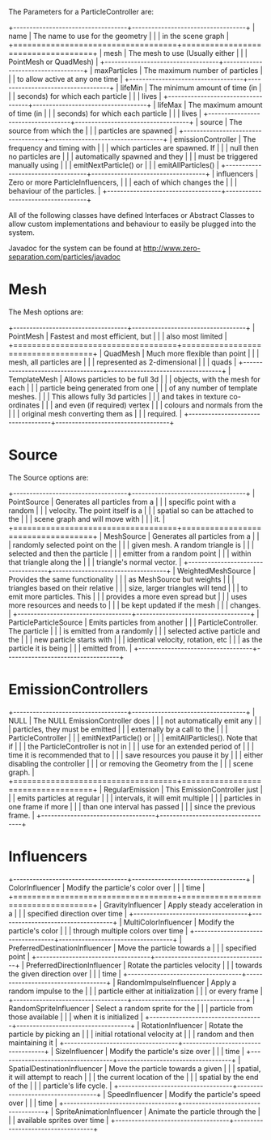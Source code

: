 The Parameters for a ParticleController are:

+-----------------------------------+-----------------------------------+
| name                              | The name to use for the geometry  |
|                                   | in the scene graph                |
+===================================+===================================+
| mesh                              | The mesh to use (Usually either   |
|                                   | PointMesh or QuadMesh)            |
+-----------------------------------+-----------------------------------+
| maxParticles                      | The maximum number of particles   |
|                                   | to allow active at any one time   |
+-----------------------------------+-----------------------------------+
| lifeMin                           | The minimum amount of time (in    |
|                                   | seconds) for which each particle  |
|                                   | lives                             |
+-----------------------------------+-----------------------------------+
| lifeMax                           | The maximum amount of time (in    |
|                                   | seconds) for which each particle  |
|                                   | lives                             |
+-----------------------------------+-----------------------------------+
| source                            | The source from which the         |
|                                   | particles are spawned             |
+-----------------------------------+-----------------------------------+
| emissionController                | The frequency and timing with     |
|                                   | which particles are spawned. If   |
|                                   | null then no particles are        |
|                                   | automatically spawned and they    |
|                                   | must be triggered manually using  |
|                                   | emitNextParticle() or             |
|                                   | emitAllParticles()                |
+-----------------------------------+-----------------------------------+
| influencers                       | Zero or more ParticleInfluencers, |
|                                   | each of which changes the         |
|                                   | behaviour of the particles.       |
+-----------------------------------+-----------------------------------+

All of the following classes have defined Interfaces or Abstract Classes
to allow custom implementations and behaviour to easily be plugged into
the system.

Javadoc for the system can be found at
<http://www.zero-separation.com/particles/javadoc>

Mesh
====

The Mesh options are:

+-----------------------------------+-----------------------------------+
| PointMesh                         | Fastest and most efficient, but   |
|                                   | also most limited                 |
+===================================+===================================+
| QuadMesh                          | Much more flexible than point     |
|                                   | mesh, all particles are           |
|                                   | represented as 2-dimensional      |
|                                   | quads                             |
+-----------------------------------+-----------------------------------+
| TemplateMesh                      | Allows particles to be full 3d    |
|                                   | objects, with the mesh for each   |
|                                   | particle being generated from one |
|                                   | of any number of template meshes. |
|                                   | This allows fully 3d particles    |
|                                   | and takes in texture co-ordinates |
|                                   | and even (if required) vertex     |
|                                   | colours and normals from the      |
|                                   | original mesh converting them as  |
|                                   | required.                         |
+-----------------------------------+-----------------------------------+

Source
======

The Source options are:

+-----------------------------------+-----------------------------------+
| PointSource                       | Generates all particles from a    |
|                                   | specific point with a random      |
|                                   | velocity. The point itself is a   |
|                                   | spatial so can be attached to the |
|                                   | scene graph and will move with    |
|                                   | it.                               |
+===================================+===================================+
| MeshSource                        | Generates all particles from a    |
|                                   | randomly selected point on the    |
|                                   | given mesh. A random triangle is  |
|                                   | selected and then the particle    |
|                                   | emitter from a random point       |
|                                   | within that triangle along the    |
|                                   | triangle's normal vector.         |
+-----------------------------------+-----------------------------------+
| WeightedMeshSource                | Provides the same functionality   |
|                                   | as MeshSource but weights         |
|                                   | triangles based on their relative |
|                                   | size, larger triangles will tend  |
|                                   | to emit more particles. This      |
|                                   | provides a more even spread but   |
|                                   | uses more resources and needs to  |
|                                   | be kept updated if the mesh       |
|                                   | changes.                          |
+-----------------------------------+-----------------------------------+
| ParticleParticleSource            | Emits particles from another      |
|                                   | ParticleController. The particle  |
|                                   | is emitted from a randomly        |
|                                   | selected active particle and the  |
|                                   | new particle starts with          |
|                                   | identical velocity, rotation, etc |
|                                   | as the particle it is being       |
|                                   | emitted from.                     |
+-----------------------------------+-----------------------------------+

EmissionControllers
===================

+-----------------------------------+-----------------------------------+
| NULL                              | The NULL EmissionController does  |
|                                   | not automatically emit any        |
|                                   | particles, they must be emitted   |
|                                   | externally by a call to the       |
|                                   | ParticleController                |
|                                   | emitNextParticle() or             |
|                                   | emitAllParticles(). Note that if  |
|                                   | the ParticleController is not in  |
|                                   | use for an extended period of     |
|                                   | time it is recommended that to    |
|                                   | save resources you pause it by    |
|                                   | either disabling the controller   |
|                                   | or removing the Geometry from the |
|                                   | scene graph.                      |
+===================================+===================================+
| RegularEmission                   | This EmissionController just      |
|                                   | emits particles at regular        |
|                                   | intervals, it will emit multiple  |
|                                   | particles in one frame if more    |
|                                   | than one interval has passed      |
|                                   | since the previous frame.         |
+-----------------------------------+-----------------------------------+

Influencers
===========

+-----------------------------------+-----------------------------------+
| ColorInfluencer                   | Modify the particle's color over  |
|                                   | time                              |
+===================================+===================================+
| GravityInfluencer                 | Apply steady acceleration in a    |
|                                   | specified direction over time     |
+-----------------------------------+-----------------------------------+
| MultiColorInfluencer              | Modify the particle's color       |
|                                   | through multiple colors over time |
+-----------------------------------+-----------------------------------+
| PreferredDestinationInfluencer    | Move the particle towards a       |
|                                   | specified point                   |
+-----------------------------------+-----------------------------------+
| PreferredDirectionInfluencer      | Rotate the particles velocity     |
|                                   | towards the given direction over  |
|                                   | time                              |
+-----------------------------------+-----------------------------------+
| RandomImpulseInfluencer           | Apply a random impulse to the     |
|                                   | particle either at initialization |
|                                   | or every frame                    |
+-----------------------------------+-----------------------------------+
| RandomSpriteInfluencer            | Select a random sprite for the    |
|                                   | particle from those available     |
|                                   | when it is initialized            |
+-----------------------------------+-----------------------------------+
| RotationInfluencer                | Rotate the particle by picking an |
|                                   | initial rotational velocity at    |
|                                   | random and then maintaining it    |
+-----------------------------------+-----------------------------------+
| SizeInfluencer                    | Modify the particle's size over   |
|                                   | time                              |
+-----------------------------------+-----------------------------------+
| SpatialDestinationInfluencer      | Move the particle towards a given |
|                                   | spatial, it will attempt to reach |
|                                   | the current location of the       |
|                                   | spatial by the end of the         |
|                                   | particle's life cycle.            |
+-----------------------------------+-----------------------------------+
| SpeedInfluencer                   | Modify the particle's speed over  |
|                                   | time                              |
+-----------------------------------+-----------------------------------+
| SpriteAnimationInfluencer         | Animate the particle through the  |
|                                   | available sprites over time       |
+-----------------------------------+-----------------------------------+
